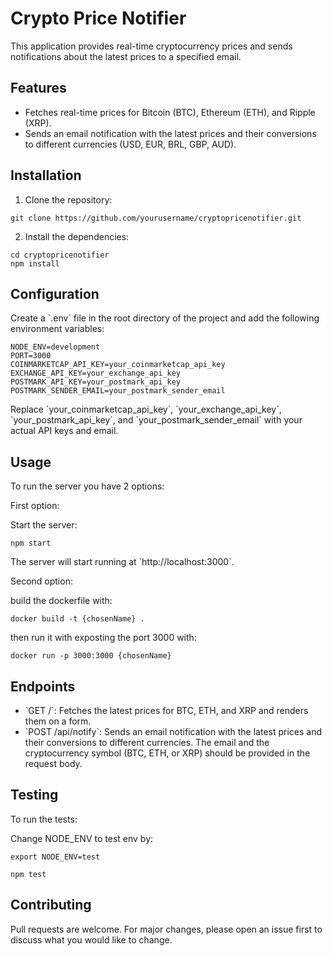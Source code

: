 # Crypto Price Notifier

This application provides real-time cryptocurrency prices and sends notifications about the latest prices to a specified email.

## Features

- Fetches real-time prices for Bitcoin (BTC), Ethereum (ETH), and Ripple (XRP).
- Sends an email notification with the latest prices and their conversions to different currencies (USD, EUR, BRL, GBP, AUD).

## Installation

1. Clone the repository:

```
git clone https://github.com/yourusername/cryptopricenotifier.git
```

2. Install the dependencies:

```
cd cryptopricenotifier
npm install
```

## Configuration

Create a \`.env\` file in the root directory of the project and add the following environment variables:

```
NODE_ENV=development
PORT=3000
COINMARKETCAP_API_KEY=your_coinmarketcap_api_key
EXCHANGE_API_KEY=your_exchange_api_key
POSTMARK_API_KEY=your_postmark_api_key
POSTMARK_SENDER_EMAIL=your_postmark_sender_email
```

Replace \`your_coinmarketcap_api_key\`, \`your_exchange_api_key\`, \`your_postmark_api_key\`, and \`your_postmark_sender_email\` with your actual API keys and email.

## Usage

To run the server you have 2 options:

First option:

Start the server:

```
npm start
```

The server will start running at \`http://localhost:3000\`.

Second option:

build the dockerfile with:
```
docker build -t {chosenName} .  
```

then run it with exposting the port 3000 with:
```
docker run -p 3000:3000 {chosenName}  
```

## Endpoints

- \`GET /\`: Fetches the latest prices for BTC, ETH, and XRP and renders them on a form.
- \`POST /api/notify\`: Sends an email notification with the latest prices and their conversions to different currencies. The email and the cryptocurrency symbol (BTC, ETH, or XRP) should be provided in the request body.

## Testing

To run the tests:

Change NODE_ENV to test env by:

```
export NODE_ENV=test
```

```
npm test
```

## Contributing

Pull requests are welcome. For major changes, please open an issue first to discuss what you would like to change.
